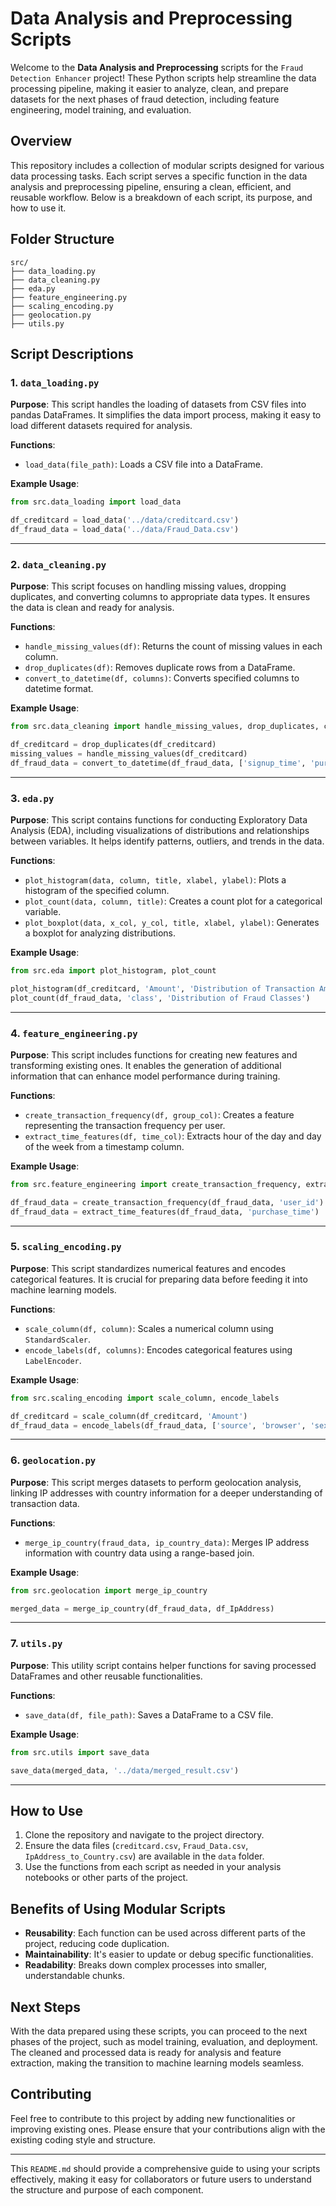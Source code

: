 # Data Analysis and Preprocessing Scripts

Welcome to the **Data Analysis and Preprocessing** scripts for the `Fraud Detection Enhancer` project! These Python scripts help streamline the data processing pipeline, making it easier to analyze, clean, and prepare datasets for the next phases of fraud detection, including feature engineering, model training, and evaluation.

## Overview

This repository includes a collection of modular scripts designed for various data processing tasks. Each script serves a specific function in the data analysis and preprocessing pipeline, ensuring a clean, efficient, and reusable workflow. Below is a breakdown of each script, its purpose, and how to use it.

## Folder Structure

```
src/
├── data_loading.py
├── data_cleaning.py
├── eda.py
├── feature_engineering.py
├── scaling_encoding.py
├── geolocation.py
├── utils.py
```

## Script Descriptions

### 1. `data_loading.py`

**Purpose**: This script handles the loading of datasets from CSV files into pandas DataFrames. It simplifies the data import process, making it easy to load different datasets required for analysis.

**Functions**:

- `load_data(file_path)`: Loads a CSV file into a DataFrame.

**Example Usage**:

```python
from src.data_loading import load_data

df_creditcard = load_data('../data/creditcard.csv')
df_fraud_data = load_data('../data/Fraud_Data.csv')
```

---

### 2. `data_cleaning.py`

**Purpose**: This script focuses on handling missing values, dropping duplicates, and converting columns to appropriate data types. It ensures the data is clean and ready for analysis.

**Functions**:

- `handle_missing_values(df)`: Returns the count of missing values in each column.
- `drop_duplicates(df)`: Removes duplicate rows from a DataFrame.
- `convert_to_datetime(df, columns)`: Converts specified columns to datetime format.

**Example Usage**:

```python
from src.data_cleaning import handle_missing_values, drop_duplicates, convert_to_datetime

df_creditcard = drop_duplicates(df_creditcard)
missing_values = handle_missing_values(df_creditcard)
df_fraud_data = convert_to_datetime(df_fraud_data, ['signup_time', 'purchase_time'])
```

---

### 3. `eda.py`

**Purpose**: This script contains functions for conducting Exploratory Data Analysis (EDA), including visualizations of distributions and relationships between variables. It helps identify patterns, outliers, and trends in the data.

**Functions**:

- `plot_histogram(data, column, title, xlabel, ylabel)`: Plots a histogram of the specified column.
- `plot_count(data, column, title)`: Creates a count plot for a categorical variable.
- `plot_boxplot(data, x_col, y_col, title, xlabel, ylabel)`: Generates a boxplot for analyzing distributions.

**Example Usage**:

```python
from src.eda import plot_histogram, plot_count

plot_histogram(df_creditcard, 'Amount', 'Distribution of Transaction Amounts', 'Amount', 'Frequency')
plot_count(df_fraud_data, 'class', 'Distribution of Fraud Classes')
```

---

### 4. `feature_engineering.py`

**Purpose**: This script includes functions for creating new features and transforming existing ones. It enables the generation of additional information that can enhance model performance during training.

**Functions**:

- `create_transaction_frequency(df, group_col)`: Creates a feature representing the transaction frequency per user.
- `extract_time_features(df, time_col)`: Extracts hour of the day and day of the week from a timestamp column.

**Example Usage**:

```python
from src.feature_engineering import create_transaction_frequency, extract_time_features

df_fraud_data = create_transaction_frequency(df_fraud_data, 'user_id')
df_fraud_data = extract_time_features(df_fraud_data, 'purchase_time')
```

---

### 5. `scaling_encoding.py`

**Purpose**: This script standardizes numerical features and encodes categorical features. It is crucial for preparing data before feeding it into machine learning models.

**Functions**:

- `scale_column(df, column)`: Scales a numerical column using `StandardScaler`.
- `encode_labels(df, columns)`: Encodes categorical features using `LabelEncoder`.

**Example Usage**:

```python
from src.scaling_encoding import scale_column, encode_labels

df_creditcard = scale_column(df_creditcard, 'Amount')
df_fraud_data = encode_labels(df_fraud_data, ['source', 'browser', 'sex'])
```

---

### 6. `geolocation.py`

**Purpose**: This script merges datasets to perform geolocation analysis, linking IP addresses with country information for a deeper understanding of transaction data.

**Functions**:

- `merge_ip_country(fraud_data, ip_country_data)`: Merges IP address information with country data using a range-based join.

**Example Usage**:

```python
from src.geolocation import merge_ip_country

merged_data = merge_ip_country(df_fraud_data, df_IpAddress)
```

---

### 7. `utils.py`

**Purpose**: This utility script contains helper functions for saving processed DataFrames and other reusable functionalities.

**Functions**:

- `save_data(df, file_path)`: Saves a DataFrame to a CSV file.

**Example Usage**:

```python
from src.utils import save_data

save_data(merged_data, '../data/merged_result.csv')
```

---

## How to Use

1. Clone the repository and navigate to the project directory.
2. Ensure the data files (`creditcard.csv`, `Fraud_Data.csv`, `IpAddress_to_Country.csv`) are available in the `data` folder.
3. Use the functions from each script as needed in your analysis notebooks or other parts of the project.

## Benefits of Using Modular Scripts

- **Reusability**: Each function can be used across different parts of the project, reducing code duplication.
- **Maintainability**: It's easier to update or debug specific functionalities.
- **Readability**: Breaks down complex processes into smaller, understandable chunks.

## Next Steps

With the data prepared using these scripts, you can proceed to the next phases of the project, such as model training, evaluation, and deployment. The cleaned and processed data is ready for analysis and feature extraction, making the transition to machine learning models seamless.

## Contributing

Feel free to contribute to this project by adding new functionalities or improving existing ones. Please ensure that your contributions align with the existing coding style and structure.

---

This `README.md` should provide a comprehensive guide to using your scripts effectively, making it easy for collaborators or future users to understand the structure and purpose of each component.
